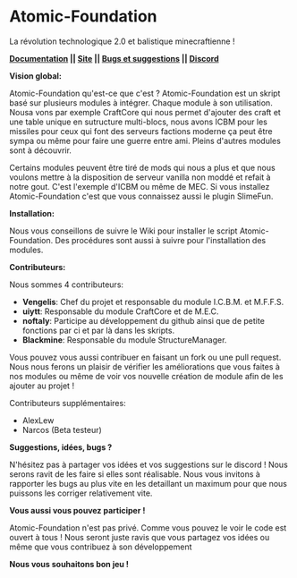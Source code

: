 # Atomic-Foundation
La révolution technologique 2.0 et balistique minecraftienne !

**[Documentation](https://github.com/Vengelis/Atomic-Foundation/wiki) || [Site](https://atomicbalisitic.000webhostapp.com/index.html) || [Bugs et suggestions](https://github.com/Vengelis/Atomic-Foundation/issues) || [Discord](https://discord.gg/bHZmn4K)**

__**Vision global:**__

Atomic-Foundation qu'est-ce que c'est ? Atomic-Foundation est un skript basé sur plusieurs modules à intégrer. Chaque module à son utilisation. Nousa vons par exemple CraftCore qui nous permet d'ajouter des craft et une table unique en sutructure multi-blocs, nous avons ICBM pour les missiles pour ceux qui font des serveurs factions moderne ça peut être sympa ou même pour faire une guerre entre ami. Pleins d'autres modules sont à découvrir.

Certains modules peuvent être tiré de mods qui nous a plus et que nous voulons mettre à la disposition de serveur vanilla non moddé et refait à notre gout. C'est l'exemple d'ICBM ou même de MEC. Si vous installez Atomic-Foundation c'est que vous connaissez aussi le plugin SlimeFun.


__**Installation:**__

Nous vous conseillons de suivre le Wiki pour installer le script Atomic-Foundation. Des procédures sont aussi à suivre pour l'installation des modules.


__**Contributeurs:**__

Nous sommes 4 contributeurs:

- **Vengelis**: Chef du projet et responsable du module I.C.B.M. et M.F.F.S.
- **uiytt**: Responsable du module CraftCore et de M.E.C.
- **noftaly**: Participe au développement du github ainsi que de petite fonctions par ci et par là dans les skripts.
- **Blackmine**: Responsable du module StructureManager.

Vous pouvez vous aussi contribuer en faisant un fork ou une pull request. Nous nous ferons un plaisir de vérifier les améliorations que vous faites à nos modules ou même de voir vos nouvelle création de module afin de les ajouter au projet !

Contributeurs supplémentaires:

- AlexLew
- Narcos (Beta testeur)

__**Suggestions, idées, bugs ?**__

N'hésitez pas à partager vos idées et vos suggestions sur le discord ! Nous serons ravit de les faire si elles sont réalisable. Nous vous invitons à rapporter les bugs au plus vite en les detaillant un maximum pour que nous puissons les corriger relativement vite.


__**Vous aussi vous pouvez participer !**__

Atomic-Foundation n'est pas privé. Comme vous pouvez le voir le code est ouvert à tous ! Nous seront juste ravis que vous partagez vos idées ou même que vous contribuez à son développement


__**Nous vous souhaitons bon jeu !**__
